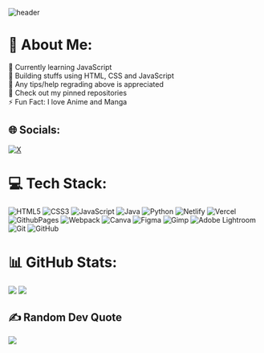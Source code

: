![header](https://user-images.githubusercontent.com/107629121/197706347-d7785950-7d11-4394-b6aa-b047d5a35674.png)

# 💫 About Me:
🔭 Currently learning JavaScript<br>🌱 Building stuffs using HTML, CSS and JavaScript<br>🤝 Any tips/help regrading above is appreciated<br>💬 Check out my pinned repositories<br>⚡ Fun Fact: I love Anime and Manga


## 🌐 Socials:
[![X](https://img.shields.io/badge/X-black.svg?logo=X&logoColor=white)](https://x.com/Heyyshum) 

# 💻 Tech Stack:
![HTML5](https://img.shields.io/badge/html5-%23E34F26.svg?style=for-the-badge&logo=html5&logoColor=white) ![CSS3](https://img.shields.io/badge/css3-%231572B6.svg?style=for-the-badge&logo=css3&logoColor=white) ![JavaScript](https://img.shields.io/badge/javascript-%23323330.svg?style=for-the-badge&logo=javascript&logoColor=%23F7DF1E) ![Java](https://img.shields.io/badge/java-%23ED8B00.svg?style=for-the-badge&logo=openjdk&logoColor=white) ![Python](https://img.shields.io/badge/python-3670A0?style=for-the-badge&logo=python&logoColor=ffdd54) ![Netlify](https://img.shields.io/badge/netlify-%23000000.svg?style=for-the-badge&logo=netlify&logoColor=#00C7B7) ![Vercel](https://img.shields.io/badge/vercel-%23000000.svg?style=for-the-badge&logo=vercel&logoColor=white) ![GithubPages](https://img.shields.io/badge/github%20pages-121013?style=for-the-badge&logo=github&logoColor=white) ![Webpack](https://img.shields.io/badge/webpack-%238DD6F9.svg?style=for-the-badge&logo=webpack&logoColor=black) ![Canva](https://img.shields.io/badge/Canva-%2300C4CC.svg?style=for-the-badge&logo=Canva&logoColor=white) ![Figma](https://img.shields.io/badge/figma-%23F24E1E.svg?style=for-the-badge&logo=figma&logoColor=white) ![Gimp](https://img.shields.io/badge/Gimp-657D8B?style=for-the-badge&logo=gimp&logoColor=FFFFFF) ![Adobe Lightroom](https://img.shields.io/badge/Adobe%20Lightroom-31A8FF.svg?style=for-the-badge&logo=Adobe%20Lightroom&logoColor=white) ![Git](https://img.shields.io/badge/git-%23F05033.svg?style=for-the-badge&logo=git&logoColor=white) ![GitHub](https://img.shields.io/badge/github-%23121011.svg?style=for-the-badge&logo=github&logoColor=white)
# 📊 GitHub Stats:

![](https://github-readme-stats.vercel.app/api?username=Shumaila-sayed&theme=github_dark&hide_border=false&include_all_commits=false&count_private=false) 
![](https://github-readme-stats.vercel.app/api/top-langs/?username=Shumaila-sayed&theme=github_dark&hide_border=false&include_all_commits=false&count_private=false&layout=compact)



## ✍️ Random Dev Quote
![](https://quotes-github-readme.vercel.app/api?type=horizontal&theme=radical)

